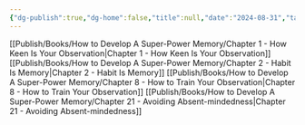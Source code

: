 ```yaml
---
{"dg-publish":true,"dg-home":false,"title":null,"date":"2024-08-31","tags":["#books","#memory","#How_to_Develop_A_Super_Power_Memory"],"Group":"Group1","dg-path":"Books/How to Develop A Super-Power Memory/Nhóm 1 - Cơ bản về quan sát và thói quen ghi nhớ.md","permalink":"/books/how-to-develop-a-super-power-memory/nhom-1-co-ban-ve-quan-sat-va-thoi-quen-ghi-nho/","dgPassFrontmatter":true,"updated":"2025-01-30T14:26:33.952+07:00"}
---
```


[[Publish/Books/How to Develop A Super-Power Memory/Chapter 1 - How Keen Is Your Observation\|Chapter 1 - How Keen Is Your Observation]]
[[Publish/Books/How to Develop A Super-Power Memory/Chapter 2 - Habit Is Memory\|Chapter 2 - Habit Is Memory]]
[[Publish/Books/How to Develop A Super-Power Memory/Chapter 8 - How to Train Your Observation\|Chapter 8 - How to Train Your Observation]]
[[Publish/Books/How to Develop A Super-Power Memory/Chapter 21 - Avoiding Absent-mindedness\|Chapter 21 - Avoiding Absent-mindedness]]